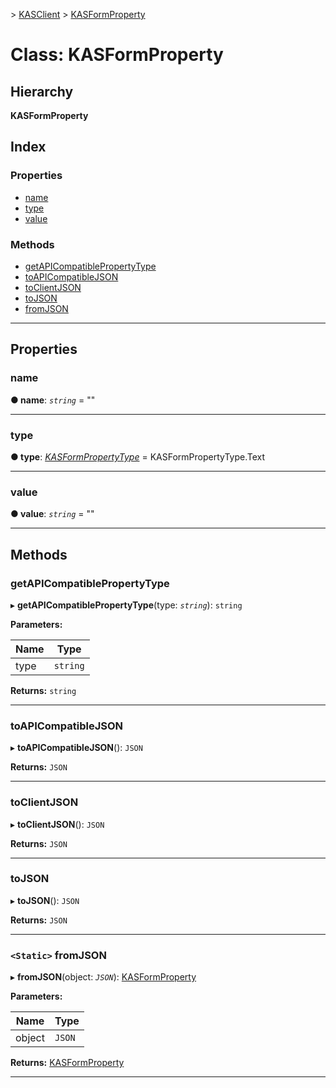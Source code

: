 [](../README.md) > [KASClient](../modules/kasclient.md) > [KASFormProperty](../classes/kasclient.kasformproperty.md)

# Class: KASFormProperty

## Hierarchy

**KASFormProperty**

## Index

### Properties

* [name](kasclient.kasformproperty.md#name)
* [type](kasclient.kasformproperty.md#type)
* [value](kasclient.kasformproperty.md#value)

### Methods

* [getAPICompatiblePropertyType](kasclient.kasformproperty.md#getapicompatiblepropertytype)
* [toAPICompatibleJSON](kasclient.kasformproperty.md#toapicompatiblejson)
* [toClientJSON](kasclient.kasformproperty.md#toclientjson)
* [toJSON](kasclient.kasformproperty.md#tojson)
* [fromJSON](kasclient.kasformproperty.md#fromjson)

---

## Properties

<a id="name"></a>

###  name

**● name**: *`string`* = ""

___

<a id="type"></a>

###  type

**● type**: *[KASFormPropertyType](../enums/kasclient.kasformpropertytype.md)* =  KASFormPropertyType.Text

___

<a id="value"></a>

###  value

**● value**: *`string`* = ""

___

## Methods

<a id="getapicompatiblepropertytype"></a>

###  getAPICompatiblePropertyType

▸ **getAPICompatiblePropertyType**(type: *`string`*): `string`

**Parameters:**

| Name | Type |
| ------ | ------ |
| type | `string` |

**Returns:** `string`

___

<a id="toapicompatiblejson"></a>

###  toAPICompatibleJSON

▸ **toAPICompatibleJSON**(): `JSON`

**Returns:** `JSON`

___

<a id="toclientjson"></a>

###  toClientJSON

▸ **toClientJSON**(): `JSON`

**Returns:** `JSON`

___

<a id="tojson"></a>

###  toJSON

▸ **toJSON**(): `JSON`

**Returns:** `JSON`

___

<a id="fromjson"></a>

### `<Static>` fromJSON

▸ **fromJSON**(object: *`JSON`*): [KASFormProperty](kasclient.kasformproperty.md)

**Parameters:**

| Name | Type |
| ------ | ------ |
| object | `JSON` |

**Returns:** [KASFormProperty](kasclient.kasformproperty.md)

___

